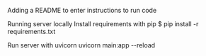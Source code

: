 Adding a README to enter instructions to run code

Running server locally
Install requirements with pip
$ pip install -r requirements.txt

Run server with uvicorn
uvicorn main:app --reload